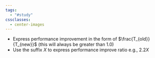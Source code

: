 ```yaml
---
tags:
  - "#study"
cssclasses:
  - center-images
---
```

- Express performance improvement in the form of $\frac{T_{old}}{T_{new}}$ (this will always be greater than 1.0)
- Use the suffix $X$ to express performance improve ratio e.g., $2.2X$
